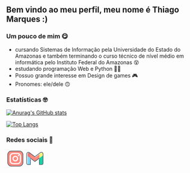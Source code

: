 ## Bem vindo ao meu perfil, meu nome é Thiago Marques :)

###  Um pouco de mim 😋
- cursando Sistemas de Informação pela Universidade do Estado do Amazonas e também terminando o curso técnico de nível médio em informática pelo Instituto Federal do Amazonas 😵
- estudando programação Web e Python 👨‍💻
- Possuo grande interesse em Design de games 🎮
- Pronomes: ele/dele 🙃

### Estatísticas 🤓
[![Anurag's GitHub stats](https://github-readme-stats.vercel.app/api?username=tmmarquess&show_icons=true&theme=tokyonight&include_all_commits=true&count_private=true)](https://github.com/anuraghazra/github-readme-stats)

[![Top Langs](https://github-readme-stats.vercel.app/api/top-langs/?username=tmmarquess&layout=compact&langs_count=7&theme=tokyonight)](https://github.com/anuraghazra/github-readme-stats)

### Redes sociais 💬
<a href="https://instagram.com/tmmarquess" target="blank_"><img src="instagram.png"></img></a> 
<a href="https://mail.google.com/mail/?view=cm&fs=1&to=thiago.uchoa18%40gmail.com&authuser=0" target="blank_"><img src="gmail.png"></img></a>
<!--
**tmmarquess/tmmarquess** is a ✨ _special_ ✨ repository because its `README.md` (this file) appears on your GitHub profile.

Here are some ideas to get you started:

- 🔭 I’m currently working on ...
- 🌱 I’m currently learning ...
- 👯 I’m looking to collaborate on ...
- 🤔 I’m looking for help with ...
- 💬 Ask me about ...
- 📫 How to reach me: ...
- 😄 Pronouns: ...
- ⚡ Fun fact: ...
-->
